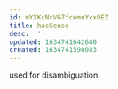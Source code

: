 ```yaml
---
id: mYXKcNxVG7fcemnYxx0EZ
title: hasSense
desc: ''
updated: 1634741642640
created: 1634741598083
---
```


used for disambiguation
